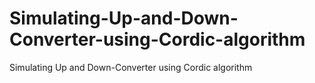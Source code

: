 # Simulating-Up-and-Down-Converter-using-Cordic-algorithm
Simulating Up and Down-Converter using Cordic algorithm

